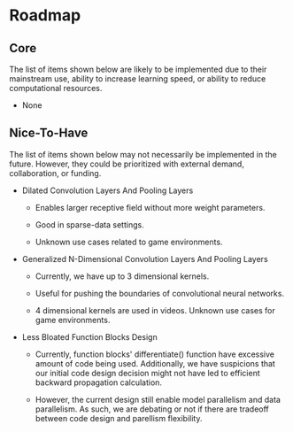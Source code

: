 # Roadmap

## Core

The list of items shown below are likely to be implemented due to their mainstream use, ability to increase learning speed, or ability to reduce computational resources.

* None

## Nice-To-Have

The list of items shown below may not necessarily be implemented in the future. However, they could be prioritized with external demand, collaboration, or funding.

* Dilated Convolution Layers And Pooling Layers

  * Enables larger receptive field without more weight parameters.

  * Good in sparse-data settings.

  * Unknown use cases related to game environments.

* Generalized N-Dimensional Convolution Layers And Pooling Layers

  * Currently, we have up to 3 dimensional kernels.

  * Useful for pushing the boundaries of convolutional neural networks.

  * 4 dimensional kernels are used in videos. Unknown use cases for game environments.

* Less Bloated Function Blocks Design

  * Currently, function blocks' differentiate() function have excessive amount of code being used. Additionally, we have suspicions that our initial code design decision might not have led to efficient backward propagation calculation.

  * However, the current design still enable model parallelism and data parallelism. As such, we are debating or not if there are tradeoff between code design and parellism flexibility.
